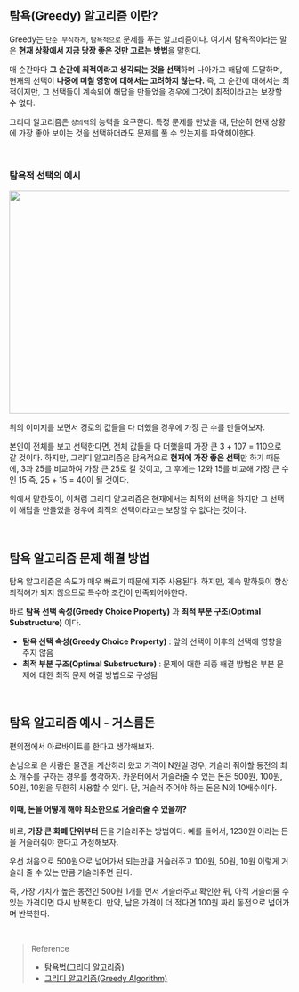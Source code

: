 ## 탐욕(Greedy) 알고리즘 이란?
Greedy는 `단순 무식하게`, `탐욕적으로` 문제를 푸는 알고리즘이다. 여기서 탐욕적이라는 말은 **현재 상황에서 지금 당장 좋은 것만 고르는 방법**을 말한다.

매 순간마다 **그 순간에 최적이라고 생각되는 것을 선택**하며 나아가고 해답에 도달하며, 현재의 선택이 **나중에 미칠 영향에 대해서는 고려하지 않는다.** 즉, 그 순간에 대해서는 최적이지만, 그 선택들이 계속되어 해답을 만들었을 경우에 그것이 최적이라고는 보장할 수 없다.

그리디 알고리즘은 `창의력`의 능력을 요구한다. 특정 문제를 만났을 때, 단순히 현재 상황에 가장 좋아 보이는 것을 선택하더라도 문제를 풀 수 있는지를 파악해야한다.

<br>

### 탐욕적 선택의 예시

<img src="https://user-images.githubusercontent.com/59376200/159645343-bb90b4fa-7aa8-4605-8b66-ba14c8cdce16.jpeg" width="600" height="400">

위의 이미지를 보면서 경로의 값들을 다 더했을 경우에 가장 큰 수를 만들어보자.

본인이 전체를 보고 선택한다면, 전체 값들을 다 더했을때 가장 큰 3 + 107 = 110으로 갈 것이다. 하지만, 그리디 알고리즘은 탐욕적으로 **현재에 가장 좋은 선택**만 하기 때문에, 3과 25를 비교하여 가장 큰 25로 갈 것이고, 그 후에는 12와 15를 비교해 가장 큰 수인 15 즉, 25 + 15 = 40이 될 것이다.

위에서 말한듯이, 이처럼 그리디 알고리즘은 현재에서는 최적의 선택을 하지만 그 선택이 해답을 만들었을 경우에 최적의 선택이라고는 보장할 수 없다는 것이다. 

<br>

## 탐욕 알고리즘 문제 해결 방법

탐욕 알고리즘은 속도가 매우 빠르기 때문에 자주 사용된다. 하지만, 계속 말하듯이 항상 최적해가 되지 않으므로 특수하 조건이 만족되어야한다.

바로 **탐욕 선택 속성(Greedy Choice Property)** 과 **최적 부분 구조(Optimal Substructure)** 이다.

- **탐욕 선택 속성(Greedy Choice Property)** : 앞의 선택이 이후의 선택에 영향을 주지 않음
- **최적 부분 구조(Optimal Substructure)** : 문제에 대한 최종 해결 방법은 부분 문제에 대한 최적 문제 해결 방법으로 구성됨

<br>

## 탐욕 알고리즘 예시 - 거스름돈
편의점에서 아르바이트를 한다고 생각해보자. 

손님으로 온 사람은 물건을 계산하러 왔고 가격이 N원일 경우, 거슬러 줘야할 동전의 최소 개수를 구하는 경우를 생각하자. 카운터에서 거슬러줄 수 있는 돈은 500원, 100원, 50원, 10원을 무한히 사용할 수 있다. 단, 거슬러 주어야 하는 돈은 N의 10배수이다.

#### **이때, 돈을 어떻게 해야 최소한으로 거슬러줄 수 있을까?**
바로, **가장 큰 화폐 단위부터** 돈을 거슬러주는 방법이다. 예를 들어서, 1230원 이라는 돈을 거슬러줘야 한다고 가정해보자.

우선 처음으로 500원으로 넘어가서 되는만큼 거슬러주고 100원, 50원, 10원 이렇게 거슬러 줄 수 있는 만큼 거술러주면 된다.

즉, 가장 가치가 높은 동전인 500원 1개를 먼저 거슬러주고 확인한 뒤, 아직 거슬러줄 수 있는 가격이면 다시 반복한다. 만약, 남은 가격이 더 적다면 100원 짜리 동전으로 넘어가며 반복한다.

<br>

> Reference
> - [탐욕법(그리디 알고리즘)](https://velog.io/@contea95/%ED%83%90%EC%9A%95%EB%B2%95%EA%B7%B8%EB%A6%AC%EB%94%94-%EC%95%8C%EA%B3%A0%EB%A6%AC%EC%A6%98)
> - [그리디 알고리즘(Greedy Algorithm)](https://hongjw1938.tistory.com/172)